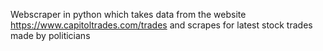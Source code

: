 Webscraper in python which takes data from the website https://www.capitoltrades.com/trades and scrapes for latest stock trades made by politicians
